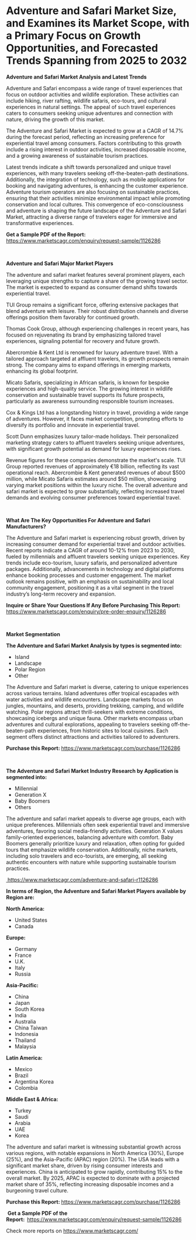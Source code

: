 <p><h1>Adventure and Safari Market Size, and Examines its Market Scope, with a Primary Focus on Growth Opportunities, and Forecasted Trends Spanning from 2025 to 2032</h1></p><p><strong>Adventure and Safari Market Analysis and Latest Trends</strong></p>
<p><p>Adventure and Safari encompass a wide range of travel experiences that focus on outdoor activities and wildlife exploration. These activities can include hiking, river rafting, wildlife safaris, eco-tours, and cultural experiences in natural settings. The appeal of such travel experiences caters to consumers seeking unique adventures and connection with nature, driving the growth of this market.</p><p>The Adventure and Safari Market is expected to grow at a CAGR of 14.7% during the forecast period, reflecting an increasing preference for experiential travel among consumers. Factors contributing to this growth include a rising interest in outdoor activities, increased disposable income, and a growing awareness of sustainable tourism practices. </p><p>Latest trends indicate a shift towards personalized and unique travel experiences, with many travelers seeking off-the-beaten-path destinations. Additionally, the integration of technology, such as mobile applications for booking and navigating adventures, is enhancing the customer experience. Adventure tourism operators are also focusing on sustainable practices, ensuring that their activities minimize environmental impact while promoting conservation and local cultures. This convergence of eco-consciousness and adventure is shaping the future landscape of the Adventure and Safari Market, attracting a diverse range of travelers eager for immersive and transformative experiences.</p></p>
<p><strong>Get a Sample PDF of the Report:&nbsp;</strong> <a href="https://www.marketscagr.com/enquiry/request-sample/1126286?utm_campaign=2383&utm_medium=2&utm_source=Github&utm_content=ia&utm_term=05042025&utm_id=adventure-and-safari">https://www.marketscagr.com/enquiry/request-sample/1126286</a></p>
<p>&nbsp;</p>
<p><strong>Adventure and Safari Major Market Players</strong></p>
<p><p>The adventure and safari market features several prominent players, each leveraging unique strengths to capture a share of the growing travel sector. The market is expected to expand as consumer demand shifts towards experiential travel.</p><p>TUI Group remains a significant force, offering extensive packages that blend adventure with leisure. Their robust distribution channels and diverse offerings position them favorably for continued growth.</p><p>Thomas Cook Group, although experiencing challenges in recent years, has focused on rejuvenating its brand by emphasizing tailored travel experiences, signaling potential for recovery and future growth.</p><p>Abercrombie & Kent Ltd is renowned for luxury adventure travel. With a tailored approach targeted at affluent travelers, its growth prospects remain strong. The company aims to expand offerings in emerging markets, enhancing its global footprint.</p><p>Micato Safaris, specializing in African safaris, is known for bespoke experiences and high-quality service. The growing interest in wildlife conservation and sustainable travel supports its future prospects, particularly as awareness surrounding responsible tourism increases.</p><p>Cox & Kings Ltd has a longstanding history in travel, providing a wide range of adventures. However, it faces market competition, prompting efforts to diversify its portfolio and innovate in experiential travel.</p><p>Scott Dunn emphasizes luxury tailor-made holidays. Their personalized marketing strategy caters to affluent travelers seeking unique adventures, with significant growth potential as demand for luxury experiences rises.</p><p>Revenue figures for these companies demonstrate the market's scale. TUI Group reported revenues of approximately €18 billion, reflecting its vast operational reach. Abercrombie & Kent generated revenues of about $500 million, while Micato Safaris estimates around $50 million, showcasing varying market positions within the luxury niche. The overall adventure and safari market is expected to grow substantially, reflecting increased travel demands and evolving consumer preferences toward experiential travel.</p></p>
<p>&nbsp;</p>
<p><strong>What Are The Key Opportunities For Adventure and Safari Manufacturers?</strong></p>
<p><p>The Adventure and Safari market is experiencing robust growth, driven by increasing consumer demand for experiential travel and outdoor activities. Recent reports indicate a CAGR of around 10-12% from 2023 to 2030, fueled by millennials and affluent travelers seeking unique experiences. Key trends include eco-tourism, luxury safaris, and personalized adventure packages. Additionally, advancements in technology and digital platforms enhance booking processes and customer engagement. The market outlook remains positive, with an emphasis on sustainability and local community engagement, positioning it as a vital segment in the travel industry’s long-term recovery and expansion.</p></p>
<p><strong>Inquire or Share Your Questions If Any Before Purchasing This Report:</strong> <a href="https://www.marketscagr.com/enquiry/pre-order-enquiry/1126286?utm_campaign=2383&utm_medium=2&utm_source=Github&utm_content=ia&utm_term=05042025&utm_id=adventure-and-safari">https://www.marketscagr.com/enquiry/pre-order-enquiry/1126286</a></p>
<p>&nbsp;</p>
<p><strong>Market Segmentation</strong></p>
<p><strong>The Adventure and Safari Market Analysis by types is segmented into:</strong></p>
<p><ul><li>Island</li><li>Landscape</li><li>Polar Region</li><li>Other</li></ul></p>
<p><p>The Adventure and Safari market is diverse, catering to unique experiences across various terrains. Island adventures offer tropical escapades with water activities and wildlife encounters. Landscape markets focus on jungles, mountains, and deserts, providing trekking, camping, and wildlife watching. Polar regions attract thrill-seekers with extreme conditions, showcasing icebergs and unique fauna. Other markets encompass urban adventures and cultural explorations, appealing to travelers seeking off-the-beaten-path experiences, from historic sites to local cuisines. Each segment offers distinct attractions and activities tailored to adventurers.</p></p>
<p><strong>Purchase this Report:&nbsp;</strong><a href="https://www.marketscagr.com/purchase/1126286?utm_campaign=2383&utm_medium=2&utm_source=Github&utm_content=ia&utm_term=05042025&utm_id=adventure-and-safari">https://www.marketscagr.com/purchase/1126286</a></p>
<p>&nbsp;</p>
<p><strong>The Adventure and Safari Market Industry Research by Application is segmented into:</strong></p>
<p><ul><li>Millennial</li><li>Generation X</li><li>Baby Boomers</li><li>Others</li></ul></p>
<p><p>The adventure and safari market appeals to diverse age groups, each with unique preferences. Millennials often seek experiential travel and immersive adventures, favoring social media-friendly activities. Generation X values family-oriented experiences, balancing adventure with comfort. Baby Boomers generally prioritize luxury and relaxation, often opting for guided tours that emphasize wildlife conservation. Additionally, niche markets, including solo travelers and eco-tourists, are emerging, all seeking authentic encounters with nature while supporting sustainable tourism practices.</p></p>
<p><a href="https://www.marketscagr.com/adventure-and-safari-r1126286?utm_campaign=2383&utm_medium=2&utm_source=Github&utm_content=ia&utm_term=05042025&utm_id=adventure-and-safari">&nbsp;https://www.marketscagr.com/adventure-and-safari-r1126286</a></p>
<p><strong>In terms of Region, the Adventure and Safari Market Players available by Region are:</strong></p>
<p>
    <p> <strong> North America: </strong>
        <ul>
            <li>United States</li>
            <li>Canada</li>
        </ul>
        </p> 
    <p> <strong> Europe: </strong>
        <ul>
            <li>Germany</li>
            <li>France</li>
            <li>U.K.</li>
            <li>Italy</li>
            <li>Russia</li>
        </ul>
        </p> 
    <p> <strong> Asia-Pacific: </strong>
        <ul>
            <li>China</li>
            <li>Japan</li>
            <li>South Korea</li>
            <li>India</li>
            <li>Australia</li>
            <li>China Taiwan</li>
            <li>Indonesia</li>
            <li>Thailand</li>
            <li>Malaysia</li>
        </ul>
        </p> 
    <p> <strong> Latin America: </strong>
        <ul>
            <li>Mexico</li>
            <li>Brazil</li>
            <li>Argentina Korea</li>
            <li>Colombia</li>
        </ul>
        </p> 
    <p> <strong> Middle East & Africa: </strong>
        <ul>
            <li>Turkey</li>
            <li>Saudi</li>
            <li>Arabia</li>
            <li>UAE</li>
            <li>Korea</li>
        </ul>
    </p>
    </p>
<p><p>The adventure and safari market is witnessing substantial growth across various regions, with notable expansions in North America (30%), Europe (25%), and the Asia-Pacific (APAC) region (20%). The USA leads with a significant market share, driven by rising consumer interests and experiences. China is anticipated to grow rapidly, contributing 15% to the overall market. By 2025, APAC is expected to dominate with a projected market share of 35%, reflecting increasing disposable incomes and a burgeoning travel culture.</p></p>
<p><strong>Purchase this Report: </strong><a href="https://www.marketscagr.com/purchase/1126286?utm_campaign=2383&utm_medium=2&utm_source=Github&utm_content=ia&utm_term=05042025&utm_id=adventure-and-safari">https://www.marketscagr.com/purchase/1126286</a></p>
<p>&nbsp;<strong>Get a Sample PDF of the Report:&nbsp;&nbsp;</strong><a href="https://www.marketscagr.com/enquiry/request-sample/1126286?utm_campaign=2383&utm_medium=2&utm_source=Github&utm_content=ia&utm_term=05042025&utm_id=adventure-and-safari">https://www.marketscagr.com/enquiry/request-sample/1126286</a></p>
<p><strong></strong></p>
<p>Check more reports on <a href="https://www.marketscagr.com/?utm_campaign=2383&utm_medium=2&utm_source=Github&utm_content=ia&utm_term=05042025&utm_id=adventure-and-safari">https://www.marketscagr.com/</a></p>